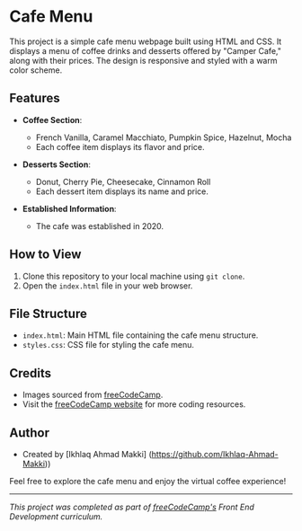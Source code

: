 # Cafe Menu

This project is a simple cafe menu webpage built using HTML and CSS. It displays a menu of coffee drinks and desserts offered by "Camper Cafe," along with their prices. The design is responsive and styled with a warm color scheme.


## Features

- **Coffee Section**:
  - French Vanilla, Caramel Macchiato, Pumpkin Spice, Hazelnut, Mocha
  - Each coffee item displays its flavor and price.

- **Desserts Section**:
  - Donut, Cherry Pie, Cheesecake, Cinnamon Roll
  - Each dessert item displays its name and price.

- **Established Information**:
  - The cafe was established in 2020.

## How to View

1. Clone this repository to your local machine using `git clone`.
2. Open the `index.html` file in your web browser.

## File Structure

- `index.html`: Main HTML file containing the cafe menu structure.
- `styles.css`: CSS file for styling the cafe menu.

## Credits

- Images sourced from [freeCodeCamp](https://www.freecodecamp.org/curriculum/css-cafe/).
- Visit the [freeCodeCamp website](https://www.freecodecamp.org) for more coding resources.

## Author

- Created by [Ikhlaq Ahmad Makki] (https://github.com/Ikhlaq-Ahmad-Makki))

Feel free to explore the cafe menu and enjoy the virtual coffee experience!

---

*This project was completed as part of [freeCodeCamp's](https://www.freecodecamp.org/) Front End Development curriculum.*
